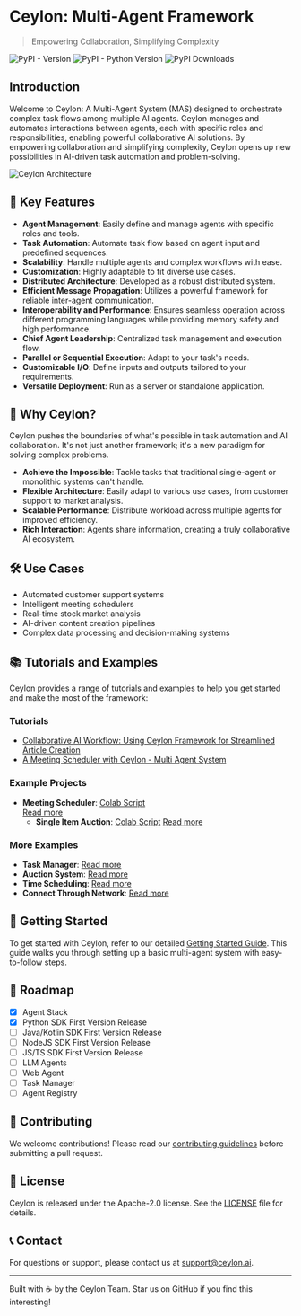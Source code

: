 # Ceylon: Multi-Agent Framework

> Empowering Collaboration, Simplifying Complexity

![PyPI - Version](https://img.shields.io/pypi/v/ceylon.svg) ![PyPI - Python Version](https://img.shields.io/pypi/pyversions/ceylon.svg) ![PyPI Downloads](https://img.shields.io/pypi/dm/ceylon)


## Introduction

Welcome to Ceylon: A Multi-Agent System (MAS) designed to orchestrate complex task flows among multiple AI agents. Ceylon manages and automates interactions between agents, each with specific roles and responsibilities, enabling powerful collaborative AI solutions. By empowering collaboration and simplifying complexity, Ceylon opens up new possibilities in AI-driven task automation and problem-solving.

![Ceylon Architecture](https://github.com/ceylonai/ceylon/blob/master/contents/images/img.png?raw=True)

## 🚀 Key Features

- **Agent Management**: Easily define and manage agents with specific roles and tools.
- **Task Automation**: Automate task flow based on agent input and predefined sequences.
- **Scalability**: Handle multiple agents and complex workflows with ease.
- **Customization**: Highly adaptable to fit diverse use cases.
- **Distributed Architecture**: Developed as a robust distributed system.
- **Efficient Message Propagation**: Utilizes a powerful framework for reliable inter-agent communication.
- **Interoperability and Performance**: Ensures seamless operation across different programming languages while providing memory safety and high performance.
- **Chief Agent Leadership**: Centralized task management and execution flow.
- **Parallel or Sequential Execution**: Adapt to your task's needs.
- **Customizable I/O**: Define inputs and outputs tailored to your requirements.
- **Versatile Deployment**: Run as a server or standalone application.

## 🌟 Why Ceylon?

Ceylon pushes the boundaries of what's possible in task automation and AI collaboration. It's not just another framework; it's a new paradigm for solving complex problems.

- **Achieve the Impossible**: Tackle tasks that traditional single-agent or monolithic systems can't handle.
- **Flexible Architecture**: Easily adapt to various use cases, from customer support to market analysis.
- **Scalable Performance**: Distribute workload across multiple agents for improved efficiency.
- **Rich Interaction**: Agents share information, creating a truly collaborative AI ecosystem.

## 🛠️ Use Cases

- Automated customer support systems
- Intelligent meeting schedulers
- Real-time stock market analysis
- AI-driven content creation pipelines
- Complex data processing and decision-making systems

## 📚 Tutorials and Examples

Ceylon provides a range of tutorials and examples to help you get started and make the most of the framework:

### Tutorials

- [Collaborative AI Workflow: Using Ceylon Framework for Streamlined Article Creation](https://medium.com/ceylonai/collaborative-ai-workflow-using-ceylon-framework-for-streamlined-article-creation-81bbd7ee7c01)
- [A Meeting Scheduler with Ceylon - Multi Agent System](https://medium.com/ceylonai/a-meeting-scheduler-with-ceylon-multi-agent-system-a7aa5a906f36)

### Example Projects

- **Meeting Scheduler**: [Colab Script](https://colab.research.google.com/drive/1C-E9BN992k5sZYeJWnVrsWA5_ryaaT8m?usp=sharing)  
  [Read more](bindings/ceylon/examples/time_scheduling)
  - **Single Item Auction**: [Colab Script](https://colab.research.google.com/drive/12o76s4CyGvOpUaACDYIaYmJgJE1hC81Y#scrollTo=_4dqqO616ifQ)
  [Read more](bindings/ceylon/examples/auction)

### More Examples
- **Task Manager**: [Read more](bindings/ceylon/examples/task_manager)
- **Auction System**: [Read more](bindings/ceylon/examples/auction)
- **Time Scheduling**: [Read more](bindings/ceylon/examples/time_scheduling)
- **Connect Through Network**: [Read more](.https://github.com/ceylonai/ceylon/blob/master/docs/examples/connect-through-network.md)

## 🚦 Getting Started

To get started with Ceylon, refer to our detailed [Getting Started Guide](./docs/GettingStart.md). This guide walks you through setting up a basic multi-agent system with easy-to-follow steps.

## 🚧 Roadmap

- [X] Agent Stack
- [X] Python SDK First Version Release
- [ ] Java/Kotlin SDK First Version Release
- [ ] NodeJS SDK First Version Release
- [ ] JS/TS SDK First Version Release
- [ ] LLM Agents
- [ ] Web Agent
- [ ] Task Manager
- [ ] Agent Registry

## 🤝 Contributing

We welcome contributions! Please read our [contributing guidelines](CONTRIBUTING.md) before submitting a pull request.

## 📄 License

Ceylon is released under the Apache-2.0 license. See the [LICENSE](LICENSE) file for details.

## 📞 Contact

For questions or support, please contact us at [support@ceylon.ai](mailto:support@ceylon.ai).

---

Built with ☕ by the Ceylon Team. Star us on GitHub if you find this interesting!
